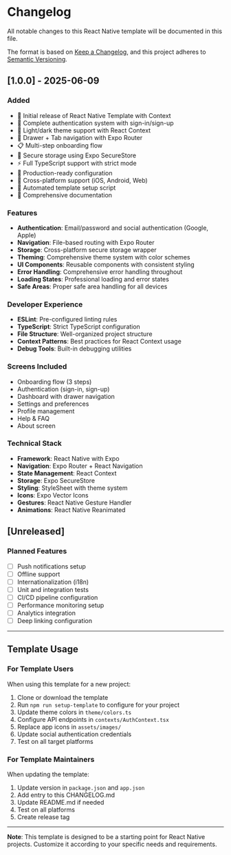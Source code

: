 # Changelog

All notable changes to this React Native template will be documented in this file.

The format is based on [Keep a Changelog](https://keepachangelog.com/en/1.0.0/),
and this project adheres to [Semantic Versioning](https://semver.org/spec/v2.0.0.html).

## [1.0.0] - 2025-06-09

### Added
- 🎉 Initial release of React Native Template with Context
- 🔐 Complete authentication system with sign-in/sign-up
- 🎨 Light/dark theme support with React Context
- 📱 Drawer + Tab navigation with Expo Router
- 📋 Multi-step onboarding flow
- 💾 Secure storage using Expo SecureStore
- ⚡ Full TypeScript support with strict mode
- 🎯 Production-ready configuration
- 📱 Cross-platform support (iOS, Android, Web)
- 🔧 Automated template setup script
- 📖 Comprehensive documentation

### Features
- **Authentication**: Email/password and social authentication (Google, Apple)
- **Navigation**: File-based routing with Expo Router
- **Storage**: Cross-platform secure storage wrapper
- **Theming**: Comprehensive theme system with color schemes
- **UI Components**: Reusable components with consistent styling
- **Error Handling**: Comprehensive error handling throughout
- **Loading States**: Professional loading and error states
- **Safe Areas**: Proper safe area handling for all devices

### Developer Experience
- **ESLint**: Pre-configured linting rules
- **TypeScript**: Strict TypeScript configuration
- **File Structure**: Well-organized project structure
- **Context Patterns**: Best practices for React Context usage
- **Debug Tools**: Built-in debugging utilities

### Screens Included
- Onboarding flow (3 steps)
- Authentication (sign-in, sign-up)
- Dashboard with drawer navigation
- Settings and preferences
- Profile management
- Help & FAQ
- About screen

### Technical Stack
- **Framework**: React Native with Expo
- **Navigation**: Expo Router + React Navigation
- **State Management**: React Context
- **Storage**: Expo SecureStore
- **Styling**: StyleSheet with theme system
- **Icons**: Expo Vector Icons
- **Gestures**: React Native Gesture Handler
- **Animations**: React Native Reanimated

## [Unreleased]

### Planned Features
- [ ] Push notifications setup
- [ ] Offline support
- [ ] Internationalization (i18n)
- [ ] Unit and integration tests
- [ ] CI/CD pipeline configuration
- [ ] Performance monitoring setup
- [ ] Analytics integration
- [ ] Deep linking configuration

---

## Template Usage

### For Template Users
When using this template for a new project:

1. Clone or download the template
2. Run `npm run setup-template` to configure for your project
3. Update theme colors in `theme/colors.ts`
4. Configure API endpoints in `contexts/AuthContext.tsx`
5. Replace app icons in `assets/images/`
6. Update social authentication credentials
7. Test on all target platforms

### For Template Maintainers
When updating the template:

1. Update version in `package.json` and `app.json`
2. Add entry to this CHANGELOG.md
3. Update README.md if needed
4. Test on all platforms
5. Create release tag

---

**Note**: This template is designed to be a starting point for React Native projects. Customize it according to your specific needs and requirements. 